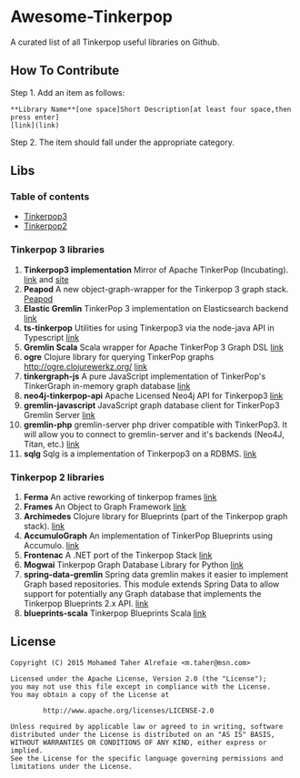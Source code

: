 # Awesome-Tinkerpop
A curated list of all Tinkerpop useful libraries on Github.

## How To Contribute
Step 1. Add an item as follows:
```
**Library Name**[one space]Short Description[at least four space,then press enter]
[link](link)
```

Step 2. The item should fall under the appropriate category.


## Libs
### Table of contents
* [Tinkerpop3](#Tinkerpop3)
* [Tinkerpop2](#Tinkerpop2)



### <A NAME="Tinkerpop3"></A>Tinkerpop 3 libraries
1. **Tinkerpop3 implementation** Mirror of Apache TinkerPop (Incubating). 
[link](https://github.com/apache/incubator-tinkerpop) and [site](http://tinkerpop.incubator.apache.org/)
1. **Peapod** A new object-graph-wrapper for the Tinkerpop 3 graph stack.
[Peapod](https://github.com/bayofmany/peapod)
1. **Elastic Gremlin** TinkerPop 3 implementation on Elasticsearch backend
[link](https://github.com/rmagen/elastic-gremlin)
1. **ts-tinkerpop** Utilities for using Tinkerpop3 via the node-java API in Typescript
[link](https://github.com/RedSeal-co/ts-tinkerpop)
1. **Gremlin Scala** Scala wrapper for Apache TinkerPop 3 Graph DSL
[link](https://github.com/mpollmeier/gremlin-scala)
1. **ogre** Clojure library for querying TinkerPop graphs http://ogre.clojurewerkz.org/
[link](https://github.com/clojurewerkz/ogre)
1. **tinkergraph-js** A pure JavaScript implementation of TinkerPop's TinkerGraph in-memory graph database
[link](https://github.com/jbmusso/tinkergraph-js)
1. **neo4j-tinkerpop-api** Apache Licensed Neo4j API for Tinkerpop3
[link](https://github.com/neo4j-contrib/neo4j-tinkerpop-api)
1. **gremlin-javascript** JavaScript graph database client for TinkerPop3 Gremlin Server
[link](https://github.com/jbmusso/gremlin-javascript)
1. **gremlin-php** gremlin-server php driver compatible with TinkerPop3. It will allow you to connect to gremlin-server and it's backends (Neo4J, Titan, etc.)
[link](https://github.com/PommeVerte/gremlin-php)
1. **sqlg** Sqlg is a implementation of Tinkerpop3 on a RDBMS. [link](https://github.com/pietermartin/sqlg)


### <A NAME="Tinkerpop2"></A>Tinkerpop 2 libraries
1. **Ferma** An active reworking of tinkerpop frames
[link](https://github.com/Syncleus/Ferma)
1. **Frames** An Object to Graph Framework
[link](https://github.com/tinkerpop/frames)
1. **Archimedes** Clojure library for Blueprints (part of the Tinkerpop graph stack).
[link](https://github.com/clojurewerkz/archimedes)
1. **AccumuloGraph** An implementation of TinkerPop Blueprints using Accumulo.
[link](https://github.com/JHUAPL/AccumuloGraph)
1. **Frontenac** A .NET port of the Tinkerpop Stack
[link](https://github.com/Loupi/Frontenac)
1. **Mogwai** Tinkerpop Graph Database Library for Python
[link](https://github.com/platinummonkey/mogwai)
1. **spring-data-gremlin** Spring data gremlin makes it easier to implement Graph based repositories. This module extends Spring Data to allow support for potentially any Graph database that implements the Tinkerpop Blueprints 2.x API.
[link](https://github.com/gjrwebber/spring-data-gremlin)
1. **blueprints-scala** Tinkerpop Blueprints Scala
[link](https://github.com/anvie/blueprints-scala)


## License
```
Copyright (C) 2015 Mohamed Taher Alrefaie <m.taher@msn.com>

Licensed under the Apache License, Version 2.0 (the "License");
you may not use this file except in compliance with the License.
You may obtain a copy of the License at

        http://www.apache.org/licenses/LICENSE-2.0

Unless required by applicable law or agreed to in writing, software
distributed under the License is distributed on an "AS IS" BASIS,
WITHOUT WARRANTIES OR CONDITIONS OF ANY KIND, either express or implied.
See the License for the specific language governing permissions and
limitations under the License.
```
